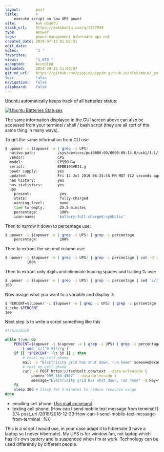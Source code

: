 ```yaml
---
layout:       post
title:        >
    execute script on low UPS power
site:         Ask Ubuntu
stack_url:    https://askubuntu.com/q/1157949
type:         Answer
tags:         power-management hibernate ups nut
created_date: 2019-07-13 01:02:51
edit_date:    
votes:        "1 "
favorites:    
views:        "1,078 "
accepted:     Accepted
uploaded:     2024-09-15 11:08:07
git_md_url:   https://github.com/pippim/pippim.github.io/blob/main/_posts/2019/2019-07-13-execute-script-on-low-UPS-power.md
toc:          false
navigation:   false
clipboard:    false
---
```


Ubuntu automatically keeps track of all batteries status:

[![Ubuntu Batteries Statuses][1]][1]

The same information displayed in the GUI screen above can also be accessed from your terminal / shell / bash script (they are all sort of the same thing in many ways).



To get the same information from CLI use:

``` bash
$ upower -i $(upower -e | grep -i UPS)
  native-path:          /sys/devices/pci0000:00/0000:00:14.0/usb1/1-1/1-1.2/1-1.2:1.0/usbmisc/hiddev2
  vendor:               CPS
  model:                CP550HGa
  serial:               BFBB104#BI1.g
  power supply:         yes
  updated:              Fri 12 Jul 2019 06:35:56 PM MDT (12 seconds ago)
  has history:          yes
  has statistics:       yes
  ups
    present:             yes
    state:               fully-charged
    warning-level:       none
    time to empty:       25.5 minutes
    percentage:          100%
    icon-name:          'battery-full-charged-symbolic'
```

Then to narrow it down to percentage use:

``` bash
$ upower -i $(upower -e | grep -i UPS) | grep -i percentage
    percentage:          100%
```

Then to extract the second column use:

``` bash
$ upower -i $(upower -e | grep -i UPS) | grep -i percentage | cut -d':' -f2
          100%
```

Then to extract only digits and eliminate leading spaces and trailing % use:

``` bash
$ upower -i $(upower -e | grep -i UPS) | grep -i percentage | sed 's/[^0-9]*//g'
100
```

Now assign what you want to a variable and display it:

``` bash
$ PERCENT=$(upower -i $(upower -e | grep -i UPS) | grep -i percentage | sed 's/[^0-9]*//g')
$ echo $PERCENT
100
```

Next step is to write a script something like this

``` bash
#!/bin/bash

while true; do
    PERCENT=$(upower -i $(upower -e | grep -i UPS) | grep -i percentage \
        | sed 's/[^0-9]*//g')
    if [[ "$PERCENT" -lt 50 ]] ; then
        # email my cell phone
        mail -s "Electricity grid has shut down, run home" someone@example.com
        # text my cell phone
        curl -X POST https://textbelt.com/text --data-urlencode \
            phone="999-333-4567" --data-urlencode \
            message="Electricity grid has shot down, run home" -d key=textbelt
    fi
    sleep 300 # Sleep for 5 minutes to reduce resource usage
done
```

- emailing cell phone: [Use mail command](https://www.binarytides.com/linux-mail-command-examples/)
- texting cell phone: [How can I send mobile text message from terminal?]({% post_url /2018/2018-12-23-How-can-I-send-mobile-text-message-from-terminal_ %})

This is a script I would use, in your case adapt it to hibernate (I have a laptop so I never hibernate). My UPS is for window fan, not laptop which has it's own battery and is suspended when I'm at work. Technology can be used differently by different people.

  [1]: https://pippim.github.io/assets/img/posts/2019/z8aMp.png





